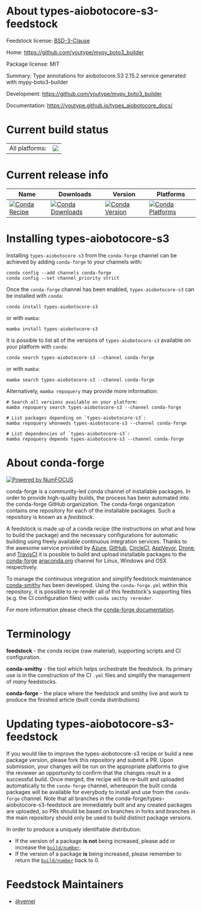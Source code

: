 About types-aiobotocore-s3-feedstock
====================================

Feedstock license: [BSD-3-Clause](https://github.com/conda-forge/types-aiobotocore-s3-feedstock/blob/main/LICENSE.txt)

Home: https://github.com/youtype/mypy_boto3_builder

Package license: MIT

Summary: Type annotations for aiobotocore.S3 2.15.2 service generated with mypy-boto3-builder

Development: https://github.com/youtype/mypy_boto3_builder

Documentation: https://youtype.github.io/types_aiobotocore_docs/

Current build status
====================


<table><tr><td>All platforms:</td>
    <td>
      <a href="https://dev.azure.com/conda-forge/feedstock-builds/_build/latest?definitionId=16772&branchName=main">
        <img src="https://dev.azure.com/conda-forge/feedstock-builds/_apis/build/status/types-aiobotocore-s3-feedstock?branchName=main">
      </a>
    </td>
  </tr>
</table>

Current release info
====================

| Name | Downloads | Version | Platforms |
| --- | --- | --- | --- |
| [![Conda Recipe](https://img.shields.io/badge/recipe-types--aiobotocore--s3-green.svg)](https://anaconda.org/conda-forge/types-aiobotocore-s3) | [![Conda Downloads](https://img.shields.io/conda/dn/conda-forge/types-aiobotocore-s3.svg)](https://anaconda.org/conda-forge/types-aiobotocore-s3) | [![Conda Version](https://img.shields.io/conda/vn/conda-forge/types-aiobotocore-s3.svg)](https://anaconda.org/conda-forge/types-aiobotocore-s3) | [![Conda Platforms](https://img.shields.io/conda/pn/conda-forge/types-aiobotocore-s3.svg)](https://anaconda.org/conda-forge/types-aiobotocore-s3) |

Installing types-aiobotocore-s3
===============================

Installing `types-aiobotocore-s3` from the `conda-forge` channel can be achieved by adding `conda-forge` to your channels with:

```
conda config --add channels conda-forge
conda config --set channel_priority strict
```

Once the `conda-forge` channel has been enabled, `types-aiobotocore-s3` can be installed with `conda`:

```
conda install types-aiobotocore-s3
```

or with `mamba`:

```
mamba install types-aiobotocore-s3
```

It is possible to list all of the versions of `types-aiobotocore-s3` available on your platform with `conda`:

```
conda search types-aiobotocore-s3 --channel conda-forge
```

or with `mamba`:

```
mamba search types-aiobotocore-s3 --channel conda-forge
```

Alternatively, `mamba repoquery` may provide more information:

```
# Search all versions available on your platform:
mamba repoquery search types-aiobotocore-s3 --channel conda-forge

# List packages depending on `types-aiobotocore-s3`:
mamba repoquery whoneeds types-aiobotocore-s3 --channel conda-forge

# List dependencies of `types-aiobotocore-s3`:
mamba repoquery depends types-aiobotocore-s3 --channel conda-forge
```


About conda-forge
=================

[![Powered by
NumFOCUS](https://img.shields.io/badge/powered%20by-NumFOCUS-orange.svg?style=flat&colorA=E1523D&colorB=007D8A)](https://numfocus.org)

conda-forge is a community-led conda channel of installable packages.
In order to provide high-quality builds, the process has been automated into the
conda-forge GitHub organization. The conda-forge organization contains one repository
for each of the installable packages. Such a repository is known as a *feedstock*.

A feedstock is made up of a conda recipe (the instructions on what and how to build
the package) and the necessary configurations for automatic building using freely
available continuous integration services. Thanks to the awesome service provided by
[Azure](https://azure.microsoft.com/en-us/services/devops/), [GitHub](https://github.com/),
[CircleCI](https://circleci.com/), [AppVeyor](https://www.appveyor.com/),
[Drone](https://cloud.drone.io/welcome), and [TravisCI](https://travis-ci.com/)
it is possible to build and upload installable packages to the
[conda-forge](https://anaconda.org/conda-forge) [anaconda.org](https://anaconda.org/)
channel for Linux, Windows and OSX respectively.

To manage the continuous integration and simplify feedstock maintenance
[conda-smithy](https://github.com/conda-forge/conda-smithy) has been developed.
Using the ``conda-forge.yml`` within this repository, it is possible to re-render all of
this feedstock's supporting files (e.g. the CI configuration files) with ``conda smithy rerender``.

For more information please check the [conda-forge documentation](https://conda-forge.org/docs/).

Terminology
===========

**feedstock** - the conda recipe (raw material), supporting scripts and CI configuration.

**conda-smithy** - the tool which helps orchestrate the feedstock.
                   Its primary use is in the construction of the CI ``.yml`` files
                   and simplify the management of *many* feedstocks.

**conda-forge** - the place where the feedstock and smithy live and work to
                  produce the finished article (built conda distributions)


Updating types-aiobotocore-s3-feedstock
=======================================

If you would like to improve the types-aiobotocore-s3 recipe or build a new
package version, please fork this repository and submit a PR. Upon submission,
your changes will be run on the appropriate platforms to give the reviewer an
opportunity to confirm that the changes result in a successful build. Once
merged, the recipe will be re-built and uploaded automatically to the
`conda-forge` channel, whereupon the built conda packages will be available for
everybody to install and use from the `conda-forge` channel.
Note that all branches in the conda-forge/types-aiobotocore-s3-feedstock are
immediately built and any created packages are uploaded, so PRs should be based
on branches in forks and branches in the main repository should only be used to
build distinct package versions.

In order to produce a uniquely identifiable distribution:
 * If the version of a package **is not** being increased, please add or increase
   the [``build/number``](https://docs.conda.io/projects/conda-build/en/latest/resources/define-metadata.html#build-number-and-string).
 * If the version of a package **is** being increased, please remember to return
   the [``build/number``](https://docs.conda.io/projects/conda-build/en/latest/resources/define-metadata.html#build-number-and-string)
   back to 0.

Feedstock Maintainers
=====================

* [@vemel](https://github.com/vemel/)

